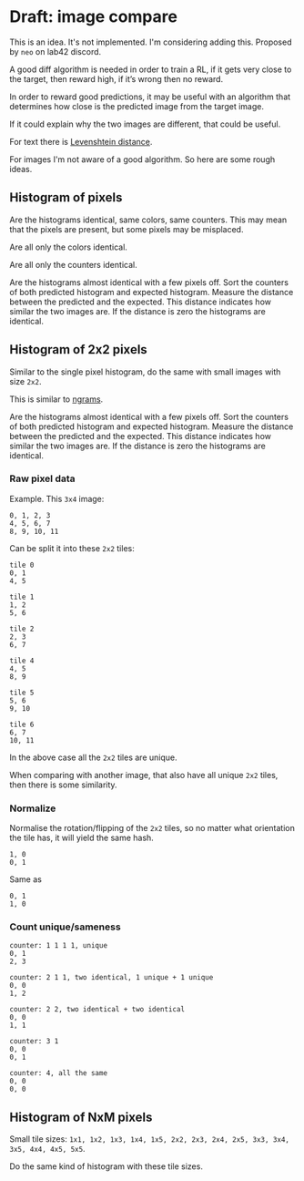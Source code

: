 # Draft: image compare

This is an idea. It's not implemented. I'm considering adding this. Proposed by `neo` on lab42 discord.

A good diff algorithm is needed in order to train a RL, if it gets very close to the target, then reward high, if it’s wrong then no reward.

In order to reward good predictions, it may be useful with an algorithm that determines how close is the predicted image from the target image.

If it could explain why the two images are different, that could be useful.

For text there is [Levenshtein distance](https://en.wikipedia.org/wiki/Levenshtein_distance).

For images I'm not aware of a good algorithm. So here are some rough ideas.

## Histogram of pixels

Are the histograms identical, same colors, same counters. This may mean that the pixels are present, but some pixels may be misplaced.

Are all only the colors identical.

Are all only the counters identical.

Are the histograms almost identical with a few pixels off.
Sort the counters of both predicted histogram and expected histogram.
Measure the distance between the predicted and the expected.
This distance indicates how similar the two images are. If the distance is zero the histograms are identical.


## Histogram of 2x2 pixels

Similar to the single pixel histogram, do the same with small images with size `2x2`.

This is similar to [ngrams](https://en.wikipedia.org/wiki/N-gram).

Are the histograms almost identical with a few pixels off.
Sort the counters of both predicted histogram and expected histogram.
Measure the distance between the predicted and the expected.
This distance indicates how similar the two images are. If the distance is zero the histograms are identical.


### Raw pixel data

Example. This `3x4` image:
```
0, 1, 2, 3
4, 5, 6, 7
8, 9, 10, 11
```

Can be split it into these `2x2` tiles:
```
tile 0
0, 1
4, 5

tile 1
1, 2
5, 6

tile 2
2, 3
6, 7

tile 4
4, 5
8, 9

tile 5
5, 6
9, 10

tile 6
6, 7
10, 11
```

In the above case all the `2x2` tiles are unique.

When comparing with another image, that also have all unique `2x2` tiles, then there is some similarity.

### Normalize

Normalise the rotation/flipping of the `2x2` tiles, so no matter what orientation the tile has, it will yield the same hash.

```
1, 0
0, 1
```

Same as
```
0, 1
1, 0
```

### Count unique/sameness

```
counter: 1 1 1 1, unique
0, 1
2, 3

counter: 2 1 1, two identical, 1 unique + 1 unique
0, 0
1, 2

counter: 2 2, two identical + two identical
0, 0
1, 1

counter: 3 1
0, 0
0, 1

counter: 4, all the same
0, 0
0, 0
```




## Histogram of NxM pixels

Small tile sizes: `1x1, 1x2, 1x3, 1x4, 1x5, 2x2, 2x3, 2x4, 2x5, 3x3, 3x4, 3x5, 4x4, 4x5, 5x5`.

Do the same kind of histogram with these tile sizes.
